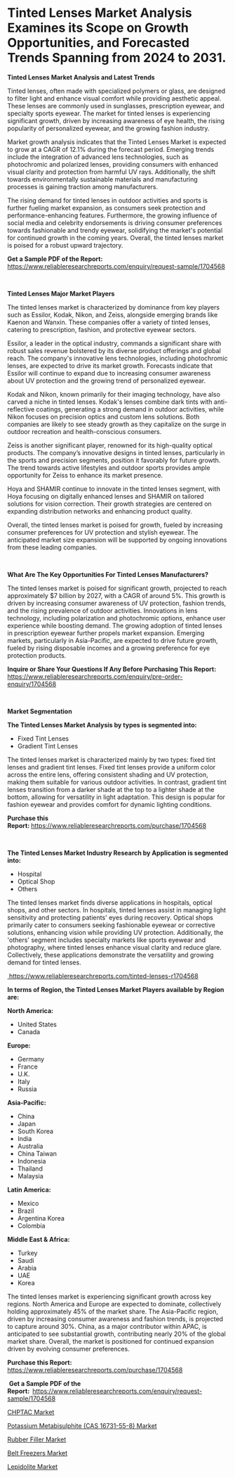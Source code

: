 <p><h1>Tinted Lenses Market Analysis Examines its Scope on Growth Opportunities, and Forecasted Trends Spanning from 2024 to 2031.</h1></p><p><strong>Tinted Lenses Market Analysis and Latest Trends</strong></p>
<p><p>Tinted lenses, often made with specialized polymers or glass, are designed to filter light and enhance visual comfort while providing aesthetic appeal. These lenses are commonly used in sunglasses, prescription eyewear, and specialty sports eyewear. The market for tinted lenses is experiencing significant growth, driven by increasing awareness of eye health, the rising popularity of personalized eyewear, and the growing fashion industry.</p><p>Market growth analysis indicates that the Tinted Lenses Market is expected to grow at a CAGR of 12.1% during the forecast period. Emerging trends include the integration of advanced lens technologies, such as photochromic and polarized lenses, providing consumers with enhanced visual clarity and protection from harmful UV rays. Additionally, the shift towards environmentally sustainable materials and manufacturing processes is gaining traction among manufacturers. </p><p>The rising demand for tinted lenses in outdoor activities and sports is further fueling market expansion, as consumers seek protection and performance-enhancing features. Furthermore, the growing influence of social media and celebrity endorsements is driving consumer preferences towards fashionable and trendy eyewear, solidifying the market's potential for continued growth in the coming years. Overall, the tinted lenses market is poised for a robust upward trajectory.</p></p>
<p><strong>Get a Sample PDF of the Report:&nbsp;</strong> <a href="https://www.reliableresearchreports.com/enquiry/request-sample/1704568?utm_campaign=7&utm_medium=2&utm_source=Github&utm_content=ia&utm_term=21102024&utm_id=tinted-lenses">https://www.reliableresearchreports.com/enquiry/request-sample/1704568</a></p>
<p>&nbsp;</p>
<p><strong>Tinted Lenses Major Market Players</strong></p>
<p><p>The tinted lenses market is characterized by dominance from key players such as Essilor, Kodak, Nikon, and Zeiss, alongside emerging brands like Kaenon and Wanxin. These companies offer a variety of tinted lenses, catering to prescription, fashion, and protective eyewear sectors.</p><p>Essilor, a leader in the optical industry, commands a significant share with robust sales revenue bolstered by its diverse product offerings and global reach. The company's innovative lens technologies, including photochromic lenses, are expected to drive its market growth. Forecasts indicate that Essilor will continue to expand due to increasing consumer awareness about UV protection and the growing trend of personalized eyewear.</p><p>Kodak and Nikon, known primarily for their imaging technology, have also carved a niche in tinted lenses. Kodak's lenses combine dark tints with anti-reflective coatings, generating a strong demand in outdoor activities, while Nikon focuses on precision optics and custom lens solutions. Both companies are likely to see steady growth as they capitalize on the surge in outdoor recreation and health-conscious consumers.</p><p>Zeiss is another significant player, renowned for its high-quality optical products. The company’s innovative designs in tinted lenses, particularly in the sports and precision segments, position it favorably for future growth. The trend towards active lifestyles and outdoor sports provides ample opportunity for Zeiss to enhance its market presence.</p><p>Hoya and SHAMIR continue to innovate in the tinted lenses segment, with Hoya focusing on digitally enhanced lenses and SHAMIR on tailored solutions for vision correction. Their growth strategies are centered on expanding distribution networks and enhancing product quality.</p><p>Overall, the tinted lenses market is poised for growth, fueled by increasing consumer preferences for UV protection and stylish eyewear. The anticipated market size expansion will be supported by ongoing innovations from these leading companies.</p></p>
<p>&nbsp;</p>
<p><strong>What Are The Key Opportunities For Tinted Lenses Manufacturers?</strong></p>
<p><p>The tinted lenses market is poised for significant growth, projected to reach approximately $7 billion by 2027, with a CAGR of around 5%. This growth is driven by increasing consumer awareness of UV protection, fashion trends, and the rising prevalence of outdoor activities. Innovations in lens technology, including polarization and photochromic options, enhance user experience while boosting demand. The growing adoption of tinted lenses in prescription eyewear further propels market expansion. Emerging markets, particularly in Asia-Pacific, are expected to drive future growth, fueled by rising disposable incomes and a growing preference for eye protection products.</p></p>
<p><strong>Inquire or Share Your Questions If Any Before Purchasing This Report:</strong> <a href="https://www.reliableresearchreports.com/enquiry/pre-order-enquiry/1704568?utm_campaign=7&utm_medium=2&utm_source=Github&utm_content=ia&utm_term=21102024&utm_id=tinted-lenses">https://www.reliableresearchreports.com/enquiry/pre-order-enquiry/1704568</a></p>
<p>&nbsp;</p>
<p><strong>Market Segmentation</strong></p>
<p><strong>The Tinted Lenses Market Analysis by types is segmented into:</strong></p>
<p><ul><li>Fixed Tint Lenses</li><li>Gradient Tint Lenses</li></ul></p>
<p><p>The tinted lenses market is characterized mainly by two types: fixed tint lenses and gradient tint lenses. Fixed tint lenses provide a uniform color across the entire lens, offering consistent shading and UV protection, making them suitable for various outdoor activities. In contrast, gradient tint lenses transition from a darker shade at the top to a lighter shade at the bottom, allowing for versatility in light adaptation. This design is popular for fashion eyewear and provides comfort for dynamic lighting conditions.</p></p>
<p><strong>Purchase this Report:&nbsp;</strong><a href="https://www.reliableresearchreports.com/purchase/1704568?utm_campaign=7&utm_medium=2&utm_source=Github&utm_content=ia&utm_term=21102024&utm_id=tinted-lenses">https://www.reliableresearchreports.com/purchase/1704568</a></p>
<p>&nbsp;</p>
<p><strong>The Tinted Lenses Market Industry Research by Application is segmented into:</strong></p>
<p><ul><li>Hospital</li><li>Optical Shop</li><li>Others</li></ul></p>
<p><p>The tinted lenses market finds diverse applications in hospitals, optical shops, and other sectors. In hospitals, tinted lenses assist in managing light sensitivity and protecting patients' eyes during recovery. Optical shops primarily cater to consumers seeking fashionable eyewear or corrective solutions, enhancing vision while providing UV protection. Additionally, the 'others' segment includes specialty markets like sports eyewear and photography, where tinted lenses enhance visual clarity and reduce glare. Collectively, these applications demonstrate the versatility and growing demand for tinted lenses.</p></p>
<p><a href="https://www.reliableresearchreports.com/tinted-lenses-r1704568?utm_campaign=7&utm_medium=2&utm_source=Github&utm_content=ia&utm_term=21102024&utm_id=tinted-lenses">&nbsp;https://www.reliableresearchreports.com/tinted-lenses-r1704568</a></p>
<p><strong>In terms of Region, the Tinted Lenses Market Players available by Region are:</strong></p>
<p>
    <p> <strong> North America: </strong>
        <ul>
            <li>United States</li>
            <li>Canada</li>
        </ul>
        </p> 
    <p> <strong> Europe: </strong>
        <ul>
            <li>Germany</li>
            <li>France</li>
            <li>U.K.</li>
            <li>Italy</li>
            <li>Russia</li>
        </ul>
        </p> 
    <p> <strong> Asia-Pacific: </strong>
        <ul>
            <li>China</li>
            <li>Japan</li>
            <li>South Korea</li>
            <li>India</li>
            <li>Australia</li>
            <li>China Taiwan</li>
            <li>Indonesia</li>
            <li>Thailand</li>
            <li>Malaysia</li>
        </ul>
        </p> 
    <p> <strong> Latin America: </strong>
        <ul>
            <li>Mexico</li>
            <li>Brazil</li>
            <li>Argentina Korea</li>
            <li>Colombia</li>
        </ul>
        </p> 
    <p> <strong> Middle East & Africa: </strong>
        <ul>
            <li>Turkey</li>
            <li>Saudi</li>
            <li>Arabia</li>
            <li>UAE</li>
            <li>Korea</li>
        </ul>
    </p>
    </p>
<p><p>The tinted lenses market is experiencing significant growth across key regions. North America and Europe are expected to dominate, collectively holding approximately 45% of the market share. The Asia-Pacific region, driven by increasing consumer awareness and fashion trends, is projected to capture around 30%. China, as a major contributor within APAC, is anticipated to see substantial growth, contributing nearly 20% of the global market share. Overall, the market is positioned for continued expansion driven by evolving consumer preferences.</p></p>
<p><strong>Purchase this Report: </strong><a href="https://www.reliableresearchreports.com/purchase/1704568?utm_campaign=7&utm_medium=2&utm_source=Github&utm_content=ia&utm_term=21102024&utm_id=tinted-lenses">https://www.reliableresearchreports.com/purchase/1704568</a></p>
<p>&nbsp;<strong>Get a Sample PDF of the Report:&nbsp;&nbsp;</strong><a href="https://www.reliableresearchreports.com/enquiry/request-sample/1704568?utm_campaign=7&utm_medium=2&utm_source=Github&utm_content=ia&utm_term=21102024&utm_id=tinted-lenses">https://www.reliableresearchreports.com/enquiry/request-sample/1704568</a></p>
<p><strong></strong></p>
<p><p><a href="https://medium.com/@shauntarfpso/chptac-spectrum-usage-patterns-and-sector-evolution-2024-2031-7f9f7c41fb19?utm_campaign=7&utm_medium=2&utm_source=Github&utm_content=ia&utm_term=21102024&utm_id=tinted-lenses">CHPTAC Market</a></p><p><a href="https://github.com/MelgarBasny/Market-Research-Report-List-1/blob/main/potassium-metabisulphite-cas-16731-55-8-market.md?utm_campaign=7&utm_medium=2&utm_source=Github&utm_content=ia&utm_term=21102024&utm_id=tinted-lenses">Potassium Metabisulphite (CAS 16731-55-8) Market</a></p><p><a href="https://www.linkedin.com/pulse/rubber-filler-market-overview-forecast-2024-2031-detailed-fmcve?utm_campaign=7&utm_medium=2&utm_source=Github&utm_content=ia&utm_term=21102024&utm_id=tinted-lenses">Rubber Filler Market</a></p><p><a href="https://issuu.com/reportprime-2/docs/belt-freezers-market-size-2030.pptx_09843d65a86f1b?utm_campaign=7&utm_medium=2&utm_source=Github&utm_content=ia&utm_term=21102024&utm_id=tinted-lenses">Belt Freezers Market</a></p><p><a href="https://medium.com/@farmarboklitzv/unveiling-market-trends-global-lepidolite-market-growth-and-regional-insights-2024-2031-d2655e039ecf?utm_campaign=7&utm_medium=2&utm_source=Github&utm_content=ia&utm_term=21102024&utm_id=tinted-lenses">Lepidolite Market</a></p></p>